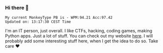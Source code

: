 ### Hi there 👋
<!-- PB START -->
```
My current MonkeyType PB is - WPM:94.21 Acc:97.42
Updated on: 13:17:30 CEST Time
```
<!-- PB END -->
I'm an IT person, just overall. I like CTFs, hacking, coding games, making Python apps. Just a lot of stuff.
You can check out my website [here](https://skill3472.github.io/).
I will probably add some interesting stuff here, when I get the idea to do so. Take care ❤️
